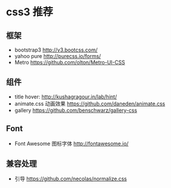 # css3 推荐

## 框架

* bootstrap3  <http://v3.bootcss.com/>
* yahoo pure  <http://purecss.io/forms/>
* Metro  <https://github.com/olton/Metro-UI-CSS>

## 组件

* title hover:   <http://kushagragour.in/lab/hint/>
* animate.css 动画效果   <https://github.com/daneden/animate.css>
* gallery <https://github.com/benschwarz/gallery-css>

## Font 

* Font Awesome 图标字体 <http://fontawesome.io/>

## 兼容处理

* 引导    https://github.com/necolas/normalize.css
